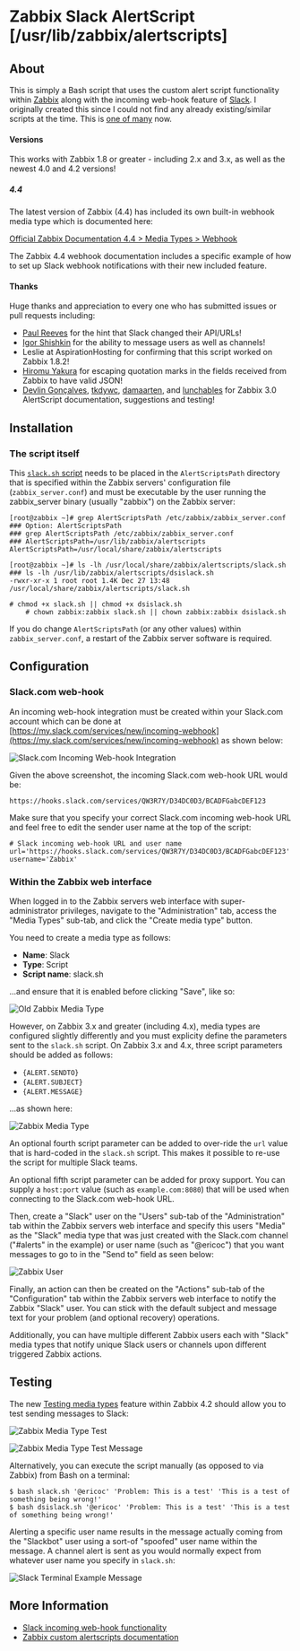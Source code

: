 Zabbix Slack AlertScript [/usr/lib/zabbix/alertscripts]
========================


About
-----
This is simply a Bash script that uses the custom alert script functionality within [Zabbix](http://www.zabbix.com/) along with the incoming web-hook feature of [Slack](https://slack.com/). I originally created this since I could not find any already existing/similar scripts at the time. This is [one of many](https://www.zabbix.com/integrations/slack) now.

#### Versions

This works with Zabbix 1.8 or greater - including 2.x and 3.x, as well as the newest 4.0 and 4.2 versions!

##### 4.4

The latest version of Zabbix (4.4) has included its own built-in webhook media type which is documented here:

[Official Zabbix Documentation 4.4 > Media Types > Webhook](https://www.zabbix.com/documentation/4.4/manual/config/notifications/media/webhook)

The Zabbix 4.4 webhook documentation includes a specific example of how to set up Slack webhook notifications with their new included feature.

#### Thanks
Huge thanks and appreciation to every one who has submitted issues or pull requests including:

* [Paul Reeves](https://github.com/pdareeves/) for the hint that Slack changed their API/URLs!
* [Igor Shishkin](https://github.com/teran) for the ability to message users as well as channels!
* Leslie at AspirationHosting for confirming that this script worked on Zabbix 1.8.2!
* [Hiromu Yakura](https://github.com/hiromu) for escaping quotation marks in the fields received from Zabbix to have valid JSON!
* [Devlin Gonçalves](https://github.com/devlinrcg), [tkdywc](https://github.com/tkdywc), [damaarten](https://github.com/damaarten), and [lunchables](https://github.com/lunchables) for Zabbix 3.0 AlertScript documentation, suggestions and testing!

Installation
------------

### The script itself

This [`slack.sh` script](slack.sh) needs to be placed in the `AlertScriptsPath` directory that is specified within the Zabbix servers' configuration file (`zabbix_server.conf`) and must be executable by the user running the zabbix_server binary (usually "zabbix") on the Zabbix server:

	[root@zabbix ~]# grep AlertScriptsPath /etc/zabbix/zabbix_server.conf
	### Option: AlertScriptsPath
	### grep AlertScriptsPath /etc/zabbix/zabbix_server.conf
	### AlertScriptsPath=/usr/lib/zabbix/alertscripts
	AlertScriptsPath=/usr/local/share/zabbix/alertscripts

	[root@zabbix ~]# ls -lh /usr/local/share/zabbix/alertscripts/slack.sh
	### ls -lh /usr/lib/zabbix/alertscripts/dsislack.sh
	-rwxr-xr-x 1 root root 1.4K Dec 27 13:48 /usr/local/share/zabbix/alertscripts/slack.sh
	
	# chmod +x slack.sh || chmod +x dsislack.sh
        # chown zabbix:zabbix slack.sh || chown zabbix:zabbix dsislack.sh

If you do change `AlertScriptsPath` (or any other values) within `zabbix_server.conf`, a restart of the Zabbix server software is required.

Configuration
-------------

### Slack.com web-hook

An incoming web-hook integration must be created within your Slack.com account which can be done at [https://my.slack.com/services/new/incoming-webhook](https://my.slack.com/services/new/incoming-webhook) as shown below:

![Slack.com Incoming Web-hook Integration](img/slack-integration.png "Slack.com Incoming Web-hook Integration")

Given the above screenshot, the incoming Slack.com web-hook URL would be:

	https://hooks.slack.com/services/QW3R7Y/D34DC0D3/BCADFGabcDEF123
	
Make sure that you specify your correct Slack.com incoming web-hook URL and feel free to edit the sender user name at the top of the script:

	# Slack incoming web-hook URL and user name
	url='https://hooks.slack.com/services/QW3R7Y/D34DC0D3/BCADFGabcDEF123'
	username='Zabbix'


### Within the Zabbix web interface

When logged in to the Zabbix servers web interface with super-administrator privileges, navigate to the "Administration" tab, access the "Media Types" sub-tab, and click the "Create media type" button.

You need to create a media type as follows:

* **Name**: Slack
* **Type**: Script
* **Script name**: slack.sh

...and ensure that it is enabled before clicking "Save", like so:

![Old Zabbix Media Type](img/old-zabbix-media-type.png "Old Zabbix Media Type")

However, on Zabbix 3.x and greater (including 4.x), media types are configured slightly differently and you must explicity define the parameters sent to the `slack.sh` script. On Zabbix 3.x and 4.x, three script parameters should be added as follows:

* `{ALERT.SENDTO}`
* `{ALERT.SUBJECT}`
* `{ALERT.MESSAGE}`

...as shown here:

![Zabbix Media Type](img/zabbix-media-type.png "Zabbix Media Type")

An optional fourth script parameter can be added to over-ride the `url` value that is hard-coded in the `slack.sh` script. This makes it possible to re-use the script for multiple Slack teams.

An optional fifth script parameter can be added for proxy support. You can supply a `host:port` value (such as `example.com:8080`) that will be used when connecting to the Slack.com web-hook URL.

Then, create a "Slack" user on the "Users" sub-tab of the "Administration" tab within the Zabbix servers web interface and specify this users "Media" as the "Slack" media type that was just created with the Slack.com channel ("#alerts" in the example) or user name (such as "@ericoc") that you want messages to go to in the "Send to" field as seen below:

![Zabbix User](img/zabbix-user.png "Zabbix User")

Finally, an action can then be created on the "Actions" sub-tab of the "Configuration" tab within the Zabbix servers web interface to notify the Zabbix "Slack" user.
You can stick with the default subject and message text for your problem (and optional recovery) operations.

Additionally, you can have multiple different Zabbix users each with "Slack" media types that notify unique Slack users or channels upon different triggered Zabbix actions.


Testing
-------

The new [Testing media types](https://www.zabbix.com/documentation/4.2/manual/web_interface/frontend_sections/administration/mediatypes#testing_media_types) feature within Zabbix 4.2 should allow you to test sending messages to Slack:

![Zabbix Media Type Test](img/zabbix-media-type-test.png "Zabbix Media Type Test")

![Zabbix Media Type Test Message](img/zabbix-media-type-test-message.png "Zabbix Media Type Test Message")

Alternatively, you can execute the script manually (as opposed to via Zabbix) from Bash on a terminal:

	$ bash slack.sh '@ericoc' 'Problem: This is a test' 'This is a test of something being wrong!'
	$ bash dsislack.sh '@ericoc' 'Problem: This is a test' 'This is a test of something being wrong!'

Alerting a specific user name results in the message actually coming from the "Slackbot" user using a sort-of "spoofed" user name within the message. A channel alert is sent as you would normally expect from whatever user name you specify in `slack.sh`:

![Slack Terminal Example Message](img/terminal-example-message.png "Slack Terminal Example Message")


More Information
----------------
* [Slack incoming web-hook functionality](https://my.slack.com/services/new/incoming-webhook)
* [Zabbix custom alertscripts documentation](https://www.zabbix.com/documentation/current/manual/config/notifications/media/script)
